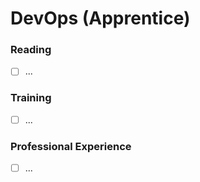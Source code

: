 # DevOps (Apprentice)

### Reading
- [ ] ...

### Training
- [ ] ...

### Professional Experience
- [ ] ...
